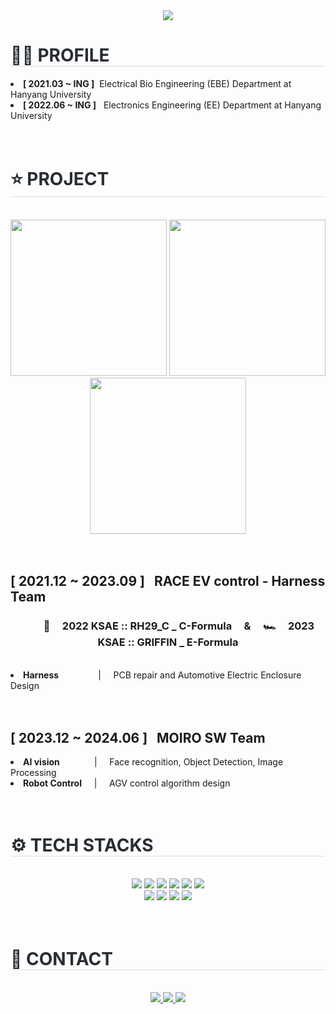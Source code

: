 <div align="center">
    <img src="https://capsule-render.vercel.app/api?type=venom&color=0:91d996,100:4bfbd8&height=220&text=MINHA%20GITHUB&animation=&fontColor=db24ba&fontSize=50" />
</div>

<div align="left"> 
    <h1 style="border-bottom: 1px solid #d8dee4; color: #282d33;"> 👩‍🔧 PROFILE </h1>  
    <div align="left"> 
    </div>
        <li><b>[ 2021.03 ~ ING ]</b>&nbsp;&nbsp;Electrical Bio Engineering (EBE) Department at Hanyang University</li>
        <li><b>[ 2022.06 ~ ING ]</b>&nbsp&nbsp Electronics Engineering (EE) Department at Hanyang University </li>
    </div>
</div>
<br><br>
<div align= "left">
    <h1 style="border-bottom: 1px solid #d8dee4; color: #282d33;">⭐ PROJECT </h1> <br>
    <div align= "center">
        <img src="https://github.com/Minha-Song/Minha-Song/assets/114575723/5eadcaba-d908-404b-9c58-33001704044c" height = '250px'>
        <img src="https://github.com/Minha-Song/Minha-Song/assets/114575723/83497be1-41fe-442d-a1e3-00025fec5573" height = '250px'>
        <img src="https://github.com/Minha-Song/Minha-Song/assets/114575723/91b08eff-0341-451c-8eec-93f647f1a5b5" height = '250px'>
    </div><br><br>
    <div align='left' margin-left='200'>
       <h2><b>[ 2021.12 ~ 2023.09 ]</b>&nbsp&nbsp RACE EV control - Harness Team</h2>
    </div>
    <div align='left'>
        <div align='center'>
            <h3>&nbsp&nbsp&nbsp&nbsp&nbsp&nbsp&nbsp&nbsp 🏅&nbsp&nbsp&nbsp&nbsp 2022 KSAE :: RH29_C _ C-Formula&nbsp&nbsp&nbsp&nbsp & &nbsp&nbsp&nbsp&nbsp🏎️&nbsp&nbsp&nbsp&nbsp 2023 KSAE :: GRIFFIN _ E-Formula</h3>
        <div><br>
            <div align='left'>
        <li><b>Harness</b>&nbsp&nbsp&nbsp&nbsp&nbsp&nbsp&nbsp&nbsp&nbsp&nbsp&nbsp&nbsp&nbsp&nbsp&nbsp&nbsp|&nbsp&nbsp&nbsp&nbsp PCB repair and Automotive Electric Enclosure Design </li>
    </div><br><br>
    <div align='left' margin-left='200'>
        <h2><b>[ 2023.12 ~ 2024.06 ]</b>&nbsp&nbsp MOIRO SW Team</h2>
        <li><b>AI vision</b> &nbsp&nbsp&nbsp&nbsp&nbsp&nbsp&nbsp&nbsp&nbsp&nbsp&nbsp&nbsp&nbsp| &nbsp&nbsp&nbsp&nbspFace recognition, Object Detection, Image Processing</li>
        <li><b>Robot Control</b> &nbsp&nbsp&nbsp&nbsp| &nbsp&nbsp&nbsp&nbspAGV control algorithm design</li>
    </div>
<br><br>
<div align= "left">
    <h1 style="border-bottom: 1px solid #d8dee4; color: #282d33;"> ⚙️ TECH STACKS </h1> <br> 
        <div style="margin: 0 auto; text-align: center;" align= "center"> <img src="https://img.shields.io/badge/C++-00599C?style=for-the-badge&logo=C%2B%2B&logoColor=white">
        <img src="https://img.shields.io/badge/C-A8B9CC?style=for-the-badge&logo=C&logoColor=white">
        <img src="https://img.shields.io/badge/Git-F05032?style=for-the-badge&logo=Git&logoColor=white">
        <img src="https://img.shields.io/badge/ROS-00599C?style=for-the-badge&logo=ROS&logoColor=white">
        <img src="https://img.shields.io/badge/GitHub Pages-222222?style=for-the-badge&logo=GitHub Pages&logoColor=white">
        <img src="https://img.shields.io/badge/Flask-000000?style=for-the-badge&logo=Flask&logoColor=white">
        <br/><img src="https://img.shields.io/badge/HTML5-E34F26?style=for-the-badge&logo=HTML5&logoColor=white">
        <img src="https://img.shields.io/badge/Matlab-0076a8?style=for-the-badge&logo=Matlab&logoColor=white">
        <img src="https://img.shields.io/badge/Python-3776AB?style=for-the-badge&logo=Python&logoColor=white">
        <img src="https://img.shields.io/badge/PyTorch-EE4C2C?style=for-the-badge&logo=PyTorch&logoColor=white">
    </div>
</div>
<br><br>
    <div align= "left">
    <h1 style="border-bottom: 1px solid #d8dee4; color: #282d33;"> 👋 CONTACT </h1> <br> 
    <div align= "center"> 
        <a href=https://blog.naver.com/alsgk0404> <img src="https://img.shields.io/badge/Naver-03C75A?style=for-the-badge&logo=Naver&logoColor=white&link=https://blog.naver.com/alsgk0404">
        <a href=https://www.instagram.com/choco.song_ii?igsh=MTJ6NndscDg4YzBybQ%3D%3D&utm_source=qr> <img src="https://img.shields.io/badge/Instagram-E4405F?style=for-the-badge&logo=Instagram&logoColor=white&link=chocosonng.iii"> </a>
        <a href=mailto:alsgk0404@gmail.com> <img src="https://img.shields.io/badge/Gmail-EA4335?style=for-the-badge&logo=Gmail&logoColor=white&link=mailto:"> </a>
          </div>  <br> 
    <div align= "center">  </div> 
    </div>
    <div align= "center"> 

